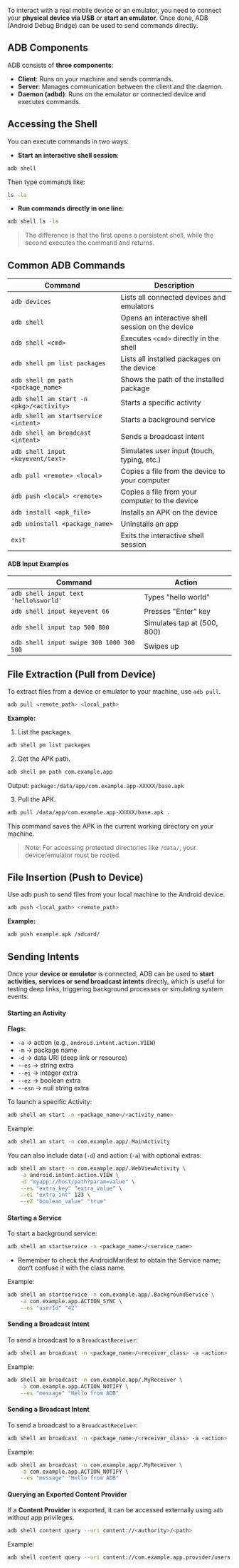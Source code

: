 To interact with a real mobile device or an emulator, you need to connect your **physical device via USB** or **start an emulator**. Once done, ADB (Android Debug Bridge) can be used to send commands directly.

## ADB Components

ADB consists of **three components**:

- **Client**: Runs on your machine and sends commands.
- **Server**: Manages communication between the client and the daemon.
- **Daemon (adbd)**: Runs on the emulator or connected device and executes commands.

## Accessing the Shell

You can execute commands in two ways:

- **Start an interactive shell session**:
```bash
adb shell
``` 

Then type commands like:
```bash
ls -la
``` 

- **Run commands directly in one line**:
```bash
adb shell ls -la
``` 

> The difference is that the first opens a persistent shell, while the second executes the command and returns.

## Common ADB Commands
| Command                                  | Description                                      |
| ---------------------------------------- | ------------------------------------------------ |
| `adb devices`                            | Lists all connected devices and emulators        |
| `adb shell`                              | Opens an interactive shell session on the device |
| `adb shell <cmd>`                        | Executes `<cmd>` directly in the shell           |
| `adb shell pm list packages`             | Lists all installed packages on the device       |
| `adb shell pm path <package_name>`       | Shows the path of the installed package          |
| `adb shell am start -n <pkg>/<activity>` | Starts a specific activity                       |
| `adb shell am startservice <intent>`     | Starts a background service                      |
| `adb shell am broadcast <intent>`        | Sends a broadcast intent                         |
| `adb shell input <keyevent/text>`        | Simulates user input (touch, typing, etc.)       |
| `adb pull <remote> <local>`              | Copies a file from the device to your computer   |
| `adb push <local> <remote>`              | Copies a file from your computer to the device   |
| `adb install <apk_file>`                 | Installs an APK on the device                    |
| `adb uninstall <package_name>`           | Uninstalls an app                                |
| `exit`                                   | Exits the interactive shell session              |
#### ADB Input Examples
|Command|Action|
|---|---|
|`adb shell input text 'hello%sworld'`|Types "hello world"|
|`adb shell input keyevent 66`|Presses "Enter" key|
|`adb shell input tap 500 800`|Simulates tap at (500, 800)|
|`adb shell input swipe 300 1000 300 500`|Swipes up|

## File Extraction (Pull from Device)

To extract files from a device or emulator to your machine, use `adb pull`.
```bash
adb pull <remote_path> <local_path>
```

**Example:**

1. List the packages.
```bash
adb shell pm list packages
```

2. Get the APK path.

```bash
adb shell pm path com.example.app
```
Output: `package:/data/app/com.example.app-XXXXX/base.apk`

3. Pull the APK.

```bash
adb pull /data/app/com.example.app-XXXXX/base.apk .
```

This command saves the APK in the current working directory on your machine.

> Note: For accessing protected directories like `/data/`, your device/emulator must be rooted.

## File Insertion (Push to Device)

Use adb push to send files from your local machine to the Android device.
```bash
adb push <local_path> <remote_path>
```

**Example:**
```bash
adb push example.apk /sdcard/
```


## Sending Intents 

Once your **device or emulator** is connected, ADB can be used to **start activities, services or send broadcast intents** directly, which is useful for testing deep links, triggering background processes or simulating system events.

#### Starting an Activity
**Flags:**
- `-a` → action (e.g., `android.intent.action.VIEW`)
- `-m` -> package name
- `-d` → data URI (deep link or resource)
- `--es` → string extra
- `--ei` → integer extra
- `--ez` → boolean extra
- `--esn` → null string extra

To launch a specific Activity:
```bash
adb shell am start -n <package_name>/<activity_name>
```

Example:
```bash
adb shell am start -n com.example.app/.MainActivity
```

You can also include data (`-d`) and action (`-a`) with optional extras:
```bash
adb shell am start -n com.example.app/.WebViewActivity \
    -a android.intent.action.VIEW \
    -d "myapp://host/path?param=value" \
    --es "extra_key" "extra_value" \
    --ei "extra_int" 123 \
    --eZ "boolean_value" "true"
```
#### Starting a Service

To start a background service:
```bash
adb shell am startservice -n <package_name>/<service_name>
```
- Remember to check the AndroidManifest to obtain the Service name; don’t confuse it with the class name.

Example:
```bash
adb shell am startservice -n com.example.app/.BackgroundService \
    -a com.example.app.ACTION_SYNC \
    --es "userId" "42"
```

#### Sending a Broadcast Intent

To send a broadcast to a `BroadcastReceiver`:
```bash
adb shell am broadcast -n <package_name>/<receiver_class> -a <action>
```

Example:
```bash
adb shell am broadcast -n com.example.app/.MyReceiver \
    -a com.example.app.ACTION_NOTIFY \
    --es "message" "Hello from ADB"
```


#### Sending a Broadcast Intent

To send a broadcast to a `BroadcastReceiver`:
```bash
adb shell am broadcast -n <package_name>/<receiver_class> -a <action>
```

Example:
```bash
adb shell am broadcast -n com.example.app/.MyReceiver \
    -a com.example.app.ACTION_NOTIFY \
    --es "message" "Hello from ADB"
```

#### Querying an Exported Content Provider

If a **Content Provider** is exported, it can be accessed externally using `adb` without app privileges.

```bash
adb shell content query --uri content://<authority>/<path>
```

Example:
```bash
adb shell content query --uri content://com.example.app.provider/users
```